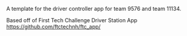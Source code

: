 A template for the driver controller app for team 9576 and team 11134.

Based off of First Tech Challenge Driver Station App
https://github.com/ftctechnh/ftc_app/
